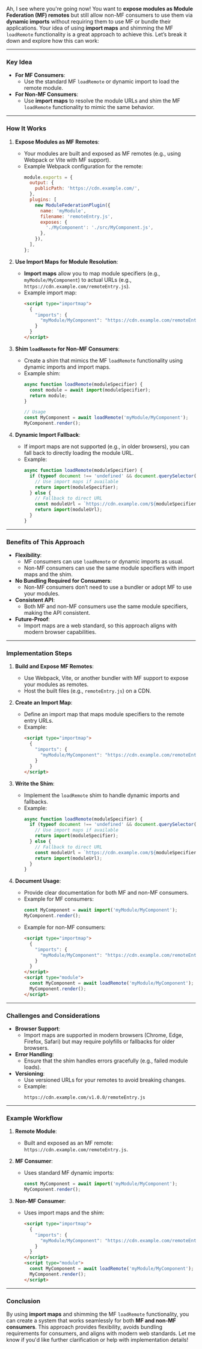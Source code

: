 Ah, I see where you're going now! You want to **expose modules as Module Federation (MF) remotes** but still allow non-MF consumers to use them via **dynamic imports** without requiring them to use MF or bundle their applications. Your idea of using **import maps** and shimming the MF `loadRemote` functionality is a great approach to achieve this. Let’s break it down and explore how this can work:

---

### **Key Idea**
- **For MF Consumers**:
  - Use the standard MF `loadRemote` or dynamic import to load the remote module.
- **For Non-MF Consumers**:
  - Use **import maps** to resolve the module URLs and shim the MF `loadRemote` functionality to mimic the same behavior.

---

### **How It Works**
1. **Expose Modules as MF Remotes**:
   - Your modules are built and exposed as MF remotes (e.g., using Webpack or Vite with MF support).
   - Example Webpack configuration for the remote:
     ```javascript
     module.exports = {
       output: {
         publicPath: 'https://cdn.example.com/',
       },
       plugins: [
         new ModuleFederationPlugin({
           name: 'myModule',
           filename: 'remoteEntry.js',
           exposes: {
             './MyComponent': './src/MyComponent.js',
           },
         }),
       ],
     };
     ```

2. **Use Import Maps for Module Resolution**:
   - **Import maps** allow you to map module specifiers (e.g., `myModule/MyComponent`) to actual URLs (e.g., `https://cdn.example.com/remoteEntry.js`).
   - Example import map:
     ```html
     <script type="importmap">
       {
         "imports": {
           "myModule/MyComponent": "https://cdn.example.com/remoteEntry.js"
         }
       }
     </script>
     ```

3. **Shim `loadRemote` for Non-MF Consumers**:
   - Create a shim that mimics the MF `loadRemote` functionality using dynamic imports and import maps.
   - Example shim:
     ```javascript
     async function loadRemote(moduleSpecifier) {
       const module = await import(moduleSpecifier);
       return module;
     }

     // Usage
     const MyComponent = await loadRemote('myModule/MyComponent');
     MyComponent.render();
     ```

4. **Dynamic Import Fallback**:
   - If import maps are not supported (e.g., in older browsers), you can fall back to directly loading the module URL.
   - Example:
     ```javascript
     async function loadRemote(moduleSpecifier) {
       if (typeof document !== 'undefined' && document.querySelector('script[type="importmap"]')) {
         // Use import maps if available
         return import(moduleSpecifier);
       } else {
         // Fallback to direct URL
         const moduleUrl = `https://cdn.example.com/${moduleSpecifier}.js`;
         return import(moduleUrl);
       }
     }
     ```

---

### **Benefits of This Approach**
- **Flexibility**:
  - MF consumers can use `loadRemote` or dynamic imports as usual.
  - Non-MF consumers can use the same module specifiers with import maps and the shim.
- **No Bundling Required for Consumers**:
  - Non-MF consumers don’t need to use a bundler or adopt MF to use your modules.
- **Consistent API**:
  - Both MF and non-MF consumers use the same module specifiers, making the API consistent.
- **Future-Proof**:
  - Import maps are a web standard, so this approach aligns with modern browser capabilities.

---

### **Implementation Steps**
1. **Build and Expose MF Remotes**:
   - Use Webpack, Vite, or another bundler with MF support to expose your modules as remotes.
   - Host the built files (e.g., `remoteEntry.js`) on a CDN.

2. **Create an Import Map**:
   - Define an import map that maps module specifiers to the remote entry URLs.
   - Example:
     ```html
     <script type="importmap">
       {
         "imports": {
           "myModule/MyComponent": "https://cdn.example.com/remoteEntry.js"
         }
       }
     </script>
     ```

3. **Write the Shim**:
   - Implement the `loadRemote` shim to handle dynamic imports and fallbacks.
   - Example:
     ```javascript
     async function loadRemote(moduleSpecifier) {
       if (typeof document !== 'undefined' && document.querySelector('script[type="importmap"]')) {
         // Use import maps if available
         return import(moduleSpecifier);
       } else {
         // Fallback to direct URL
         const moduleUrl = `https://cdn.example.com/${moduleSpecifier}.js`;
         return import(moduleUrl);
       }
     }
     ```

4. **Document Usage**:
   - Provide clear documentation for both MF and non-MF consumers.
   - Example for MF consumers:
     ```javascript
     const MyComponent = await import('myModule/MyComponent');
     MyComponent.render();
     ```
   - Example for non-MF consumers:
     ```html
     <script type="importmap">
       {
         "imports": {
           "myModule/MyComponent": "https://cdn.example.com/remoteEntry.js"
         }
       }
     </script>
     <script type="module">
       const MyComponent = await loadRemote('myModule/MyComponent');
       MyComponent.render();
     </script>
     ```

---

### **Challenges and Considerations**
- **Browser Support**:
  - Import maps are supported in modern browsers (Chrome, Edge, Firefox, Safari) but may require polyfills or fallbacks for older browsers.
- **Error Handling**:
  - Ensure that the shim handles errors gracefully (e.g., failed module loads).
- **Versioning**:
  - Use versioned URLs for your remotes to avoid breaking changes.
  - Example:
    ```
    https://cdn.example.com/v1.0.0/remoteEntry.js
    ```

---

### **Example Workflow**
1. **Remote Module**:
   - Built and exposed as an MF remote: `https://cdn.example.com/remoteEntry.js`.

2. **MF Consumer**:
   - Uses standard MF dynamic imports:
     ```javascript
     const MyComponent = await import('myModule/MyComponent');
     MyComponent.render();
     ```

3. **Non-MF Consumer**:
   - Uses import maps and the shim:
     ```html
     <script type="importmap">
       {
         "imports": {
           "myModule/MyComponent": "https://cdn.example.com/remoteEntry.js"
         }
       }
     </script>
     <script type="module">
       const MyComponent = await loadRemote('myModule/MyComponent');
       MyComponent.render();
     </script>
     ```

---

### **Conclusion**
By using **import maps** and shimming the MF `loadRemote` functionality, you can create a system that works seamlessly for both **MF and non-MF consumers**. This approach provides flexibility, avoids bundling requirements for consumers, and aligns with modern web standards. Let me know if you'd like further clarification or help with implementation details!